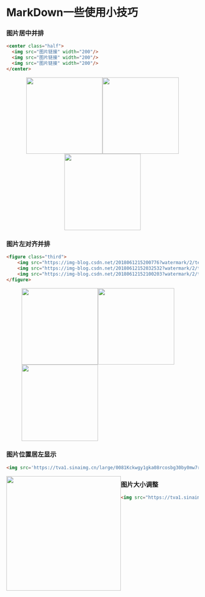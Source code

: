 # MarkDown一些使用小技巧

### 图片居中并排

```html
<center class="half">
  <img src="图片链接" width="200"/>
  <img src="图片链接" width="200"/>
  <img src="图片链接" width="200"/>
</center>
```



<center class="half">    <img src="图片链接" width="200"/><img src="图片链接" width="200"/><img src="图片链接" width="200"/> </center>

### 图片左对齐并排

```html
<figure class="third">
    <img src="https://img-blog.csdn.net/2018061215200776?watermark/2/text/aHR0cHM6Ly9ibG9nLmNzZG4ubmV0L3FxXzIxODA4OTYx/font/5a6L5L2T/fontsize/400/fill/I0JBQkFCMA==/dissolve/70" width="200"/>
    <img src="https://img-blog.csdn.net/20180612152032532?watermark/2/text/aHR0cHM6Ly9ibG9nLmNzZG4ubmV0L3FxXzIxODA4OTYx/font/5a6L5L2T/fontsize/400/fill/I0JBQkFCMA==/dissolve/70" width="200"/>
    <img src="https://img-blog.csdn.net/20180612152100203?watermark/2/text/aHR0cHM6Ly9ibG9nLmNzZG4ubmV0L3FxXzIxODA4OTYx/font/5a6L5L2T/fontsize/400/fill/I0JBQkFCMA==/dissolve/70" width="200"/>
</figure>
```

<figure class="third">
    <img src="https://img-blog.csdn.net/2018061215200776?watermark/2/text/aHR0cHM6Ly9ibG9nLmNzZG4ubmV0L3FxXzIxODA4OTYx/font/5a6L5L2T/fontsize/400/fill/I0JBQkFCMA==/dissolve/70" width="200"/><img src="https://img-blog.csdn.net/20180612152032532?watermark/2/text/aHR0cHM6Ly9ibG9nLmNzZG4ubmV0L3FxXzIxODA4OTYx/font/5a6L5L2T/fontsize/400/fill/I0JBQkFCMA==/dissolve/70" width="200"/><img src="https://img-blog.csdn.net/20180612152100203?watermark/2/text/aHR0cHM6Ly9ibG9nLmNzZG4ubmV0L3FxXzIxODA4OTYx/font/5a6L5L2T/fontsize/400/fill/I0JBQkFCMA==/dissolve/70" width="200"/>
</figure>





### 图片位置居左显示

```html
<img src='https://tva1.sinaimg.cn/large/0081Kckwgy1gka08rcosbg30by0mw7rf.gif' style='float:left; width:300px;height:100 px'/>
```

<img src='https://tva1.sinaimg.cn/large/0081Kckwgy1gka08rcosbg30by0mw7rf.gif' style='float:left; width:300px;height:100 px'/>





### 图片大小调整

```html
<img src="https://tva1.sinaimg.cn/large/0081Kckwly1gkc2qv0m6nj30u01rcwhj.jpg" width="300" height="533" />
```





